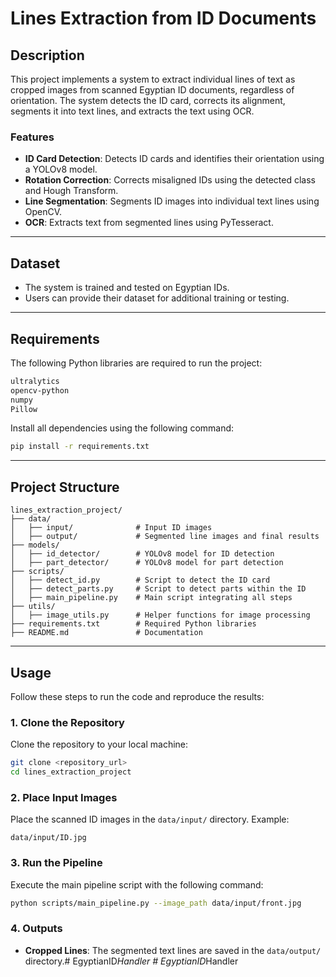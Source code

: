 
# **Lines Extraction from ID Documents**

## **Description**
This project implements a system to extract individual lines of text as cropped images from scanned Egyptian ID documents, regardless of orientation. The system detects the ID card, corrects its alignment, segments it into text lines, and extracts the text using OCR.

### **Features**
- **ID Card Detection**: Detects ID cards and identifies their orientation using a YOLOv8 model.
- **Rotation Correction**: Corrects misaligned IDs using the detected class and Hough Transform.
- **Line Segmentation**: Segments ID images into individual text lines using OpenCV.
- **OCR**: Extracts text from segmented lines using PyTesseract.

---

## **Dataset**
- The system is trained and tested on Egyptian IDs.
- Users can provide their dataset for additional training or testing.

---

## **Requirements**
The following Python libraries are required to run the project:
```bash
ultralytics
opencv-python
numpy
Pillow
```
Install all dependencies using the following command:
```bash
pip install -r requirements.txt
```

---

## **Project Structure**
```
lines_extraction_project/
├── data/
│   ├── input/              # Input ID images
│   ├── output/             # Segmented line images and final results
├── models/
│   ├── id_detector/        # YOLOv8 model for ID detection
│   ├── part_detector/      # YOLOv8 model for part detection
├── scripts/
│   ├── detect_id.py        # Script to detect the ID card
│   ├── detect_parts.py     # Script to detect parts within the ID
│   ├── main_pipeline.py    # Main script integrating all steps
├── utils/
│   ├── image_utils.py      # Helper functions for image processing
├── requirements.txt        # Required Python libraries
├── README.md               # Documentation
```

---

## **Usage**
Follow these steps to run the code and reproduce the results:

### **1. Clone the Repository**
Clone the repository to your local machine:
```bash
git clone <repository_url>
cd lines_extraction_project
```

### **2. Place Input Images**
Place the scanned ID images in the `data/input/` directory. Example:
```
data/input/ID.jpg
```

### **3. Run the Pipeline**
Execute the main pipeline script with the following command:
```bash
python scripts/main_pipeline.py --image_path data/input/front.jpg
```

### **4. Outputs**
- **Cropped Lines**: The segmented text lines are saved in the `data/output/` directory.#   E g y p t i a n I D _ H a n d l e r  
 #   E g y p t i a n I D _ H a n d l e r  
 